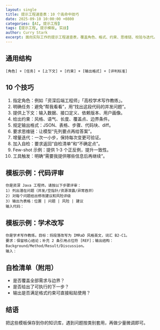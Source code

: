 ```yaml
---
layout: single
title: 提示工程速查表：10 个高命中技巧
date: 2025-09-10 10:00:00 +0800
categories: [AI, 提示工程]
tags: [提示工程, 提示模板, 实战]
author: Curry Stark
excerpt: 面向实际工作的提示工程速查表，覆盖角色、格式、约束、思维链、校验与迭代。
---
```


## 通用结构
```text
[角色] + [任务] + [上下文] + [约束] + [输出格式] + [评判标准]
```

## 10 个技巧
1. 指定角色：例如「资深后端工程师」「高校学术写作教练」。
2. 明确任务：避免“帮我看看”，用“找出这段代码的并发问题”。
3. 提供上下文：输入数据、接口定义、依赖版本、用户画像。
4. 给出约束：风格、语气、长度、覆盖点、边界条件。
5. 规定输出格式：JSON、表格、步骤、代码块、diff。
6. 要求思维链：让模型“先列要点再给答案”。
7. 增量迭代：一次一小步，保持每次变更可验证。
8. 加入自检：要求返回“自检清单”和“不确定点”。
9. Few-shot 示例：提供 1-3 个正反例，提升一致性。
10. 工具触发：明确“需要我提供哪些信息后再继续”。

## 模板示例：代码评审
```text
你是资深 Java 工程师。请按以下步骤评审：
1) 列出潜在问题（并发/空指针/资源泄露/异常吞并）
2) 对每个问题给出修改建议和风险评级
3) 输出为表格：位置 | 问题 | 风险 | 建议
输入代码：
```

## 模板示例：学术改写
```text
你是学术写作教练。目标：将段落改写为 IMRaD 风格英文，词汇 B2-C1。
要求：保留核心结论；补充 2 条引用占位符 [REF]；输出结构：Background/Method/Result/Discussion。
输入：
```

## 自检清单（附用）
- 是否覆盖全部需求与边界？
- 是否给出了可执行的下一步？
- 输出是否满足格式约束可直接粘贴使用？

## 结语
把这些模板保存到你的知识库，遇到问题按类别套用，再做少量微调即可。 